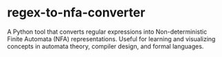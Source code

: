 # regex-to-nfa-converter
A Python tool that converts regular expressions into Non-deterministic Finite Automata (NFA) representations. Useful for learning and visualizing concepts in automata theory, compiler design, and formal languages.
